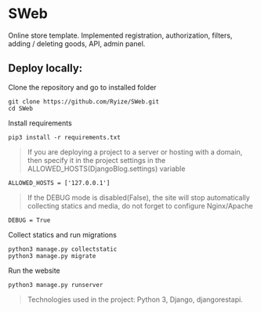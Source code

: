 # SWeb

Online store template. Implemented registration, authorization, filters, adding / deleting goods, API, admin panel.

## Deploy locally:

Clone the repository and go to installed folder
```
git clone https://github.com/Ryize/SWeb.git
cd SWeb
```

Install requirements
```
pip3 install -r requirements.txt
```
> If you are deploying a project to a server or hosting with a domain, then specify it in the project settings in the ALLOWED_HOSTS(DjangoBlog.settings) variable
```
ALLOWED_HOSTS = ['127.0.0.1']
```

> If the DEBUG mode is disabled(False), the site will stop automatically collecting statics and media, do not forget to configure Nginx/Apache
```
DEBUG = True
```

Collect statics and run migrations
```
python3 manage.py collectstatic
python3 manage.py migrate
```

Run the website
```
python3 manage.py runserver
```

> Technologies used in the project: Python 3, Django, djangorestapi.

